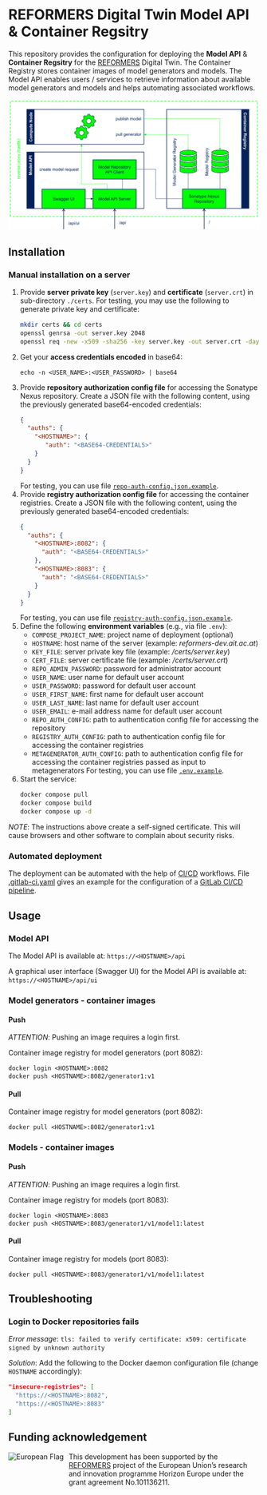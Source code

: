 # REFORMERS Digital Twin Model API & Container Regsitry

This repository provides the configuration for deploying the **Model API** & **Container Regsitry** for the [REFORMERS] Digital Twin.
The Container Registry stores container images of model generators and models.
The Model API enables users / services to retrieve information about available model generators and models and helps automating associated workflows.

![Overview of the components of the REFORMERS Digital Twin Model API & Container Regsitry](img/model-api-and-registry-overview.svg "REFORMERS Digital Twin Model API & Container Regsitry")

## Installation

### Manual installation on a server

1. Provide **server private key** (`server.key`) and **certificate** (`server.crt`) in sub-directory `./certs`.
   For testing, you may use the following to generate private key and certificate:
   ``` bash
   mkdir certs && cd certs
   openssl genrsa -out server.key 2048
   openssl req -new -x509 -sha256 -key server.key -out server.crt -days 3650
   ```
2. Get your **access credentials encoded** in base64:
   ```
   echo -n <USER_NAME>:<USER_PASSWORD> | base64
   ```
3. Provide **repository authorization config file** for accessing the Sonatype Nexus repository.
   Create a JSON file with the following content, using the previously generated base64-encoded credentials:
   ``` json
   {
     "auths": {
       "<HOSTNAME>": {
          "auth": "<BASE64-CREDENTIALS>"
       }
     }
   }
   ```
   For testing, you can use file [`repo-auth-config.json.example`](./repo-auth-config.json.example).
4. Provide **registry authorization config file** for accessing the container registries.
   Create a JSON file with the following content, using the previously generated base64-encoded credentials:
   ``` json
   {
     "auths": {
       "<HOSTNAME>:8082": {
         "auth": "<BASE64-CREDENTIALS>"
       },
       "<HOSTNAME>:8083": {
         "auth": "<BASE64-CREDENTIALS>"
       }
     }
   }
   ```
   For testing, you can use file [`registry-auth-config.json.example`](./registry-auth-config.json.example).
5. Define the following **environment variables** (e.g., via file `.env`):
   + `COMPOSE_PROJECT_NAME`: project name of deployment (optional)
   + `HOSTNAME`: host name of the server (example: *reformers-dev.ait.ac.at*)
   + `KEY_FILE`: server private key file (example: */certs/server.key*)
   + `CERT_FILE`: server certificate file (example: */certs/server.crt*)
   + `REPO_ADMIN_PASSWORD`: password for administrator account
   + `USER_NAME`: user name for default user account
   + `USER_PASSWORD`: password for default user account
   + `USER_FIRST_NAME`: first name for default user account
   + `USER_LAST_NAME`: last name for default user account
   + `USER_EMAIL`: e-mail address name for default user account
   + `REPO_AUTH_CONFIG`: path to authentication config file for accessing the repository
   + `REGISTRY_AUTH_CONFIG`: path to authentication config file for accessing the container registries
   + `METAGENERATOR_AUTH_CONFIG`: path to authentication config file for accessing the container registries passed as input to metagenerators
   For testing, you can use file [`.env.example`](./.env.example).
6. Start the service:
   ``` bash
   docker compose pull
   docker compose build
   docker compose up -d
   ```

*NOTE*:
The instructions above create a self-signed certificate.
This will cause browsers and other software to complain about security risks.

### Automated deployment

The deployment can be automated with the help of [CI/CD](https://en.wikipedia.org/wiki/CI/CD) workflows.
File [.gitlab-ci.yaml](./.gitlab-ci.yaml) gives an example for the configuration of a [GitLab CI/CD pipeline](https://docs.gitlab.com/ci/).

## Usage

### Model API

The Model API is available at: `https://<HOSTNAME>/api`

A graphical user interface (Swagger UI) for the Model API is available at: `https://<HOSTNAME>/api/ui`

### Model generators - container images

#### Push

*ATTENTION*: Pushing an image requires a login first.

Container image registry for model generators (port 8082):
```
docker login <HOSTNAME>:8082
docker push <HOSTNAME>:8082/generator1:v1
```

#### Pull

Container image registry for model generators (port 8082):
```
docker pull <HOSTNAME>:8082/generator1:v1
```

### Models - container images

#### Push

*ATTENTION*: Pushing an image requires a login first.

Container image registry for models (port 8083):
```
docker login <HOSTNAME>:8083
docker push <HOSTNAME>:8083/generator1/v1/model1:latest
```

#### Pull

Container image registry for models (port 8083):
```
docker pull <HOSTNAME>:8083/generator1/v1/model1:latest
```

## Troubleshooting

### Login to Docker repositories fails

_Error message_: `tls: failed to verify certificate: x509: certificate signed by unknown authority`

_Solution_: Add the following to the Docker daemon configuration file (change `HOSTNAME` accordingly):
``` json
"insecure-registries": [
  "https://<HOSTNAME>:8082",
  "https://<HOSTNAME>:8083"
]
```

## Funding acknowledgement

<img alt="European Flag" src="https://upload.wikimedia.org/wikipedia/commons/thumb/b/b7/Flag_of_Europe.svg/330px-Flag_of_Europe.svg.png" align="left" style="margin-right: 10px" height="57"/> This development has been supported by the [REFORMERS] project of the European Union’s research and innovation programme Horizon Europe under the grant agreement No.101136211.

[REFORMERS]: https://reformers-energyvalleys.eu/
